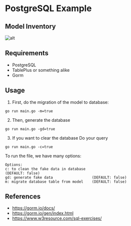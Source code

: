 # PostgreSQL Example
## Model Inventory
![alt](https://www.w3resource.com/w3r_images/movie-database.png)

## Requirements
- PostgreSQL
- TablePlus or something alike
- Gorm

## Usage

1. First, do the migration of the model to database:
```
go run main.go -m=true
```

2. Then, generate the database
```
go run main.go -gd=true
```

3. If you want to clear the database
Do your query
```
go run main.go -c=true
```

To run the file, we have many options:
```
Options:
c: to clean the fake data in database                           (DEFAULT: false)
gd: generate fake data                  (DEFAULT: false)
m: migrate database table from model    (DEFAULT: false)
``` 

## References
+ https://gorm.io/docs/
+ https://gorm.io/gen/index.html
+ https://www.w3resource.com/sql-exercises/